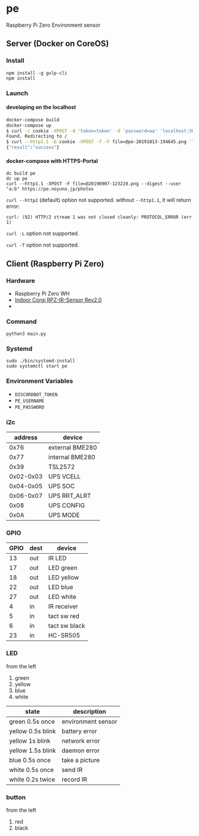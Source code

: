 # pe

Raspberry Pi Zero Environment sensor

## Server (Docker on CoreOS)

### Install

~~~
npm install -g gulp-cli
npm install
~~~

### Launch

#### developing on the localhost

~~~sh
docker-compose build
docker-compose up
$ curl -c cookie -XPOST -d 'token=token' -d 'password=aa' 'localhost:3000/login'
Found. Redirecting to /
$ curl --http1.1 -b cookie -XPOST -f -F file=@pe-20191013-194645.png 'localhost:3000/photos'
{"result":"success"}
~~~

#### docker-compose with HTTPS-Portal

~~~
dc build pe
dc up pe
curl --http1.1 -XPOST -F file=@20190907-123228.png --digest --user "a:b" https://pe.noyuno.jp/photos
~~~

`curl --http2` (default) option not supported. without `--http1.1`, it will return error:
~~~
curl: (92) HTTP/2 stream 1 was not closed cleanly: PROTOCOL_ERROR (err 1)
~~~

`curl -L` option not supported.

`curl -T` option not supported.

## Client (Raspberry Pi Zero)

### Hardware

- Raspberry Pi Zero WH
- [Indoor Corgi RPZ-IR-Sensor Rev2.0](https://www.indoorcorgielec.com/products/rpz-ir-sensor/)
- 

### Command

~~~
python3 main.py
~~~

### Systemd

~~~
sudo ./bin/systemd-install
sudo systemctl start pe
~~~

### Environment Variables

- `DISCORDBOT_TOKEN`
- `PE_USERNAME`
- `PE_PASSWORD`

### i2c

| address  | device          |
|----------|-----------------|
|0x76      | external BME280 |
|0x77      | internal BME280 |
|0x39      | TSL2572         |
|0x02-0x03 | UPS VCELL       |
|0x04-0x05 | UPS SOC         |
|0x06-0x07 | UPS RRT_ALRT    |
|0x08      | UPS CONFIG      |
|0x0A      | UPS MODE        |

### GPIO

| GPIO     | dest | device          |
|----------|------|-----------------|
| 13       | out  | IR LED          |
| 17       | out  | LED green       |
| 18       | out  | LED yellow      |
| 22       | out  | LED blue        |
| 27       | out  | LED white       |
| 4        | in   | IR receiver     |
| 5        | in   | tact sw red     |
| 6        | in   | tact sw black   |
| 23       | in   | HC-SR505        |

### LED

from the left

1. green
2. yellow
3. blue
4. white

| state               | description        |
|---------------------|--------------------|
| green 0.5s once     | environment sensor |
| yellow 0.5s blink   | battery error      |
| yellow 1s blink     | network error      |
| yellow 1.5s blink   | daemon error       |
| blue 0.5s once      | take a picture     |
| white 0.5s once     | send IR            |
| white 0.2s twice    | record IR          |

### button

from the left

1. red
2. black

